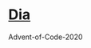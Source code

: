 # [Dia](https://solarsystem.nasa.gov/moons/jupiter-moons/dia/in-depth/ "NASA")

Advent-of-Code-2020
